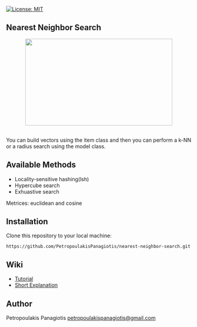 [![License: MIT](https://img.shields.io/badge/License-MIT-yellow.svg)](https://opensource.org/licenses/MIT)
## Nearest Neighbor Search

<p align="center">
<img src="https://www.researchgate.net/profile/Shaohui_Sun/publication/271529031/figure/fig4/AS:650154214449162@1532020252242/Two-types-of-nearest-neighbor-searching-K-Nearest-Neighbor-searching-K-is-6-in-the.png" width="400px" height="235px"> <br /> <br />
</p>
You can build vectors using the item class and then you can perform a k-NN or a radius search using the model class. 

## Available Methods
* Locality-sensitive hashing(lsh)
* Hypercube search
* Exhuastive search <br />

Metrices: euclidean and cosine

## Installation
Clone this repository to your local machine: 
```
https://github.com/PetropoulakisPanagiotis/nearest-neighbor-search.git
```

## Wiki
* [Tutorial](https://github.com/PetropoulakisPanagiotis/neighbors-problem/wiki/Tutorial)
* [Short Explanation](https://github.com/PetropoulakisPanagiotis/nearest-neighbor-search/wiki/Short-Explanation)

## Author
Petropoulakis Panagiotis petropoulakispanagiotis@gmail.com

